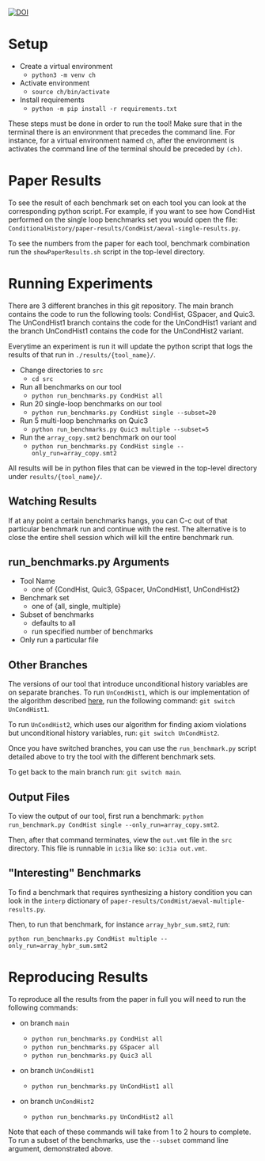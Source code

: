 [![DOI](https://zenodo.org/badge/538743822.svg)](https://zenodo.org/badge/latestdoi/538743822)

# Setup
- Create a virtual environment
  - `python3 -m venv ch`
- Activate environment
  - `source ch/bin/activate`
- Install requirements
  - `python -m pip install -r requirements.txt`

These steps must be done in order to run the tool! Make sure that in
the terminal there is an environment that precedes the command line.
For instance, for a virtual environment named `ch`, after the
environment is activates the command line of the terminal should be
preceded by `(ch)`.


# Paper Results
To see the result of each benchmark set on each tool you can look at
the corresponding python script. For example, if you want to see how
CondHist performed on the single loop benchmarks set you would open
the file:
`ConditionalHistory/paper-results/CondHist/aeval-single-results.py`.

To see the numbers from the paper for each tool, benchmark combination
run the `showPaperResults.sh` script in the top-level directory.

# Running Experiments
There are 3 different branches in this git repository. The main branch
contains the code to run the following tools: CondHist, GSpacer, and
Quic3. The UnCondHist1 branch contains the code for the UnCondHist1
variant and the branch UnCondHist1 contains the code for the
UnCondHist2 variant.

Everytime an experiment is run it will update the python script that
logs the results of that run in `./results/{tool_name}/`.

- Change directories to `src`
  - `cd src`
- Run all benchmarks on our tool
  - `python run_benchmarks.py CondHist all`
- Run 20 single-loop benchmarks on our tool
  - `python run_benchmarks.py CondHist single --subset=20`
- Run 5 multi-loop benchmarks on Quic3
  - `python run_benchmarks.py Quic3 multiple --subset=5`
- Run the `array_copy.smt2` benchmark on our tool
  - `python run_benchmarks.py CondHist single --only_run=array_copy.smt2`

All results will be in python files that can be viewed in the
top-level directory under `results/{tool_name}/`.

## Watching Results

If at any point a certain benchmarks hangs, you can C-c out of that
particular benchmark run and continue with the rest. The alternative
is to close the entire shell session which will kill the entire
benchmark run.

## run_benchmarks.py Arguments

- Tool Name
  - one of {CondHist, Quic3, GSpacer, UnCondHist1, UnCondHist2}
- Benchmark set
  - one of {all, single, multiple}
- Subset of benchmarks
  - defaults to all
  - run specified number of benchmarks
- Only run a particular file

## Other Branches

The versions of our tool that introduce unconditional history
variables are on separate branches. To run `UnCondHist1`, which is our
implementation of the algorithm described
[here](https://cs.stanford.edu/~padon/arrays-prophecy-tacas2021.pdf),
run the following command: `git switch UnCondHist1`.

To run `UnCondHist2`, which uses our algorithm for finding axiom
violations but unconditional history variables, run: `git switch
UnCondHist2`.

Once you have switched branches, you can use the `run_benchmark.py`
script detailed above to try the tool with the different benchmark
sets.

To get back to the main branch run: `git switch main`.

## Output Files

To view the output of our tool, first run a benchmark: `python
run_benchmark.py CondHist single --only_run=array_copy.smt2`.

Then, after that command terminates, view the `out.vmt` file in the
`src` directory. This file is runnable in `ic3ia` like so: `ic3ia
out.vmt`.

## "Interesting" Benchmarks

To find a benchmark that requires synthesizing a history condition you
can look in the `interp` dictionary of
`paper-results/CondHist/aeval-multiple-results.py`.

Then, to run that benchmark, for instance `array_hybr_sum.smt2`, run:

`python run_benchmarks.py CondHist multiple --only_run=array_hybr_sum.smt2`

# Reproducing Results
To reproduce all the results from the paper in full you will need to
run the following commands:

- on branch `main`
  - `python run_benchmarks.py CondHist all`
  - `python run_benchmarks.py GSpacer all`
  - `python run_benchmarks.py Quic3 all`

- on branch `UnCondHist1`
  - `python run_benchmarks.py UnCondHist1 all`

- on branch `UnCondHist2`
  - `python run_benchmarks.py UnCondHist2 all`

Note that each of these commands will take from 1 to 2 hours to
complete. To run a subset of the benchmarks, use the `--subset`
command line argument, demonstrated above.




